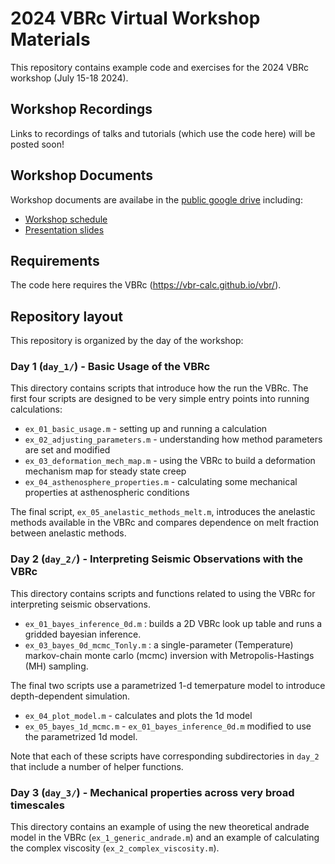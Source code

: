 # 2024 VBRc Virtual Workshop Materials 

This repository contains example code and exercises for the 2024 VBRc workshop 
(July 15-18 2024). 

## Workshop Recordings 

Links to recordings of talks and tutorials (which use the code here) will be posted soon!

## Workshop Documents 

Workshop documents are availabe in the [public google drive](https://drive.google.com/drive/u/0/folders/121CV5RznanFgpG4B4-4lIJ2ttlpZhNs9)
including:

* [Workshop schedule](https://docs.google.com/document/d/1s9IZf7_B8hd9vwrgVe7HB32SytMeXd55HOiSatlX3A0) 
* [Presentation slides](https://drive.google.com/drive/u/0/folders/17NlclKgLbsuViF9TQv7RiP8KHg1HVpVk)

## Requirements 

The code here requires the VBRc (https://vbr-calc.github.io/vbr/).

## Repository layout 

This repository is organized by the day of the workshop: 

### Day 1 (`day_1/`) - Basic Usage of the VBRc

This directory contains scripts that introduce how the run the VBRc. The first 
four scripts are designed to be very simple entry points into running calculations:

* `ex_01_basic_usage.m` - setting up and running a calculation 
* `ex_02_adjusting_parameters.m` - understanding how method parameters are set and modified 
* `ex_03_deformation_mech_map.m` - using the VBRc to build a deformation mechanism map for steady state creep
* `ex_04_asthenosphere_properties.m` - calculating some mechanical properties at asthenospheric conditions 

The final script, `ex_05_anelastic_methods_melt.m`, introduces the anelastic methods available in the VBRc 
and compares dependence on melt fraction between anelastic methods.

### Day 2 (`day_2/`) - Interpreting Seismic Observations with the VBRc

This directory contains scripts and functions related to using the VBRc for interpreting seismic observations. 

* `ex_01_bayes_inference_0d.m` : builds a 2D VBRc look up table and runs a gridded bayesian inference. 
* `ex_03_bayes_0d_mcmc_Tonly.m` : a single-parameter (Temperature) markov-chain monte carlo (mcmc) 
inversion with Metropolis-Hastings (MH) sampling.

The final two scripts use a parametrized 1-d temerpature model to introduce depth-dependent simulation. 
* `ex_04_plot_model.m` - calculates and plots the 1d model 
* `ex_05_bayes_1d_mcmc.m` - `ex_01_bayes_inference_0d.m` modified to use the parametrized 1d model.

Note that each of these scripts have corresponding subdirectories in `day_2` that include a number of helper functions.

### Day 3 (`day_3/`) - Mechanical properties across very broad timescales

This directory contains an example of using the new theoretical andrade model in the VBRc (`ex_1_generic_andrade.m`) and 
an example of calculating the complex viscosity (`ex_2_complex_viscosity.m`).


